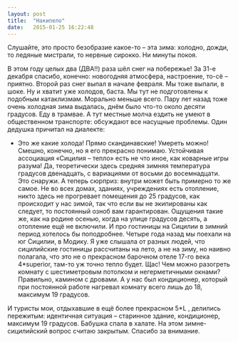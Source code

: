 ```yaml
---
layout: post
title:  "Накипело"
date:   2015-01-25 16:22:48
---
```


Слушайте, это просто безобразие какое-то – эта зима: холодно, дожди, то ледяные мистрали, то нервные сирокко. Ни минуты покоя.

<!--more-->

В этом году целых два (ДВА!!) раза шёл снег на побережье! За 31-е декабря спасибо, конечно: новогодняя атмосфера, настроение, то-сё – приятно. Второй раз снег выпал в начале февраля. Мы тоже выпали, в шоке. Ну и хватит уже холодов, баста. Мы тут не подготовлены к подобным катаклизмам. Морально меньше всего.
Пару лет назад тоже очень холодная зима выдалась, днём было что-то около десяти градусов. Еду в трамвае. А тут местные молча ездить не умеют в общественном транспорте: обсуждают все насущные проблемы. Один дедушка причитал на диалекте:
- Это же какие холода! Прямо скандинавские! Умереть можно!
Смешно, конечно, но я его прекрасно понимаю. Устойчивая ассоциация «Сицилия – тепло» есть не что иное, как коварные игры разума! Да, теоретически здесь средняя зимняя температура градусов двенадцать, с вариациями от восьми до восемнадцати. Это снаружи. А теперь сюрприз: внутри может быть примерно то же самое. Не во всех домах, зданиях, учреждениях есть отопление, никто здесь не прогревает помещения до 25 градусов, как происходит у нас зимой, так что если вы не экипированы как следует, то постоянный озноб вам гарантирован. Ощущения такие же, как на родине осенью, когда на улице градусов десять, а отопление ещё не включили.
И про гостиницы на Сицилии в зимний период хотелось бы поподробнее.
Четыре года назад мы поехали на юг Сицилии, в Модику. Я уже слышала от разных людей, что сицилийские гостиницы рассчитаны на лето, а не на зиму, но наивно полагала, что это не о прекрасном барочном отеле 17-го века 4*superior, там-то уж точно тепло будет. Щас! Чем можно разогреть комнату с шестиметровым потолком и негерметичными окнами? Правильно, камином с дровами. А у нас был кондиционер, который при постоянной работе нагревал комнату всего лишь до 18, максимум 19 градусов.

И туристы мои, отдыхавшие в ещё более прекрасном 5*L , делились пережитым: идентичная ситуация – старинное здание, кондиционер, максимум 19 градусов. Бабушка спала в халате.
На этом зимне-сицилийский вопрос считаю закрытым. Спасибо за внимание.